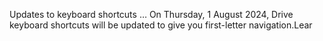 Updates to keyboard shortcuts … On Thursday, 1 August 2024, Drive keyboard shortcuts will be updated to give you first-letter navigation.Lear
